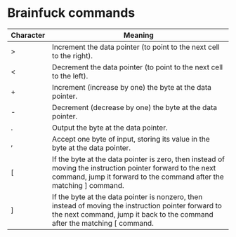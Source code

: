 # Brainfuck commands

| Character | Meaning |
|-----------|---------|
| >         | Increment the data pointer (to point to the next cell to the right). |
| <         | Decrement the data pointer (to point to the next cell to the left). |
| +         | 	Increment (increase by one) the byte at the data pointer. |
| -         | Decrement (decrease by one) the byte at the data pointer. |
| .         | 	Output the byte at the data pointer. |
| ,         | Accept one byte of input, storing its value in the byte at the data pointer. |
| [         | If the byte at the data pointer is zero, then instead of moving the instruction pointer forward to the next command, jump it forward to the command after the matching ] command. |
| ]         | If the byte at the data pointer is nonzero, then instead of moving the instruction pointer forward to the next command, jump it back to the command after the matching [ command. |
